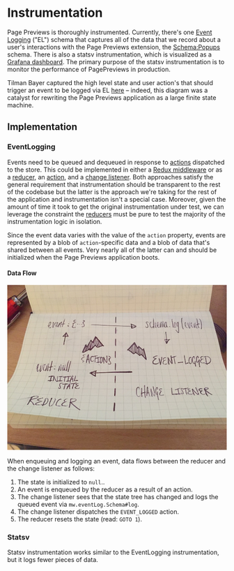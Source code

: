 # Instrumentation

Page Previews is thoroughly instrumented. Currently, there's one [Event Logging](https://www.mediawiki.org/wiki/Extension:EventLogging) ("EL") schema that captures all of the data that we record about a user's interactions with the Page Previews extension, the [Schema:Popups](https://meta.wikimedia.org/wiki/Schema:Popups) schema. There is also a statsv instrumentation, which is visualized as a [Grafana dashboard](https://grafana.wikimedia.org/dashboard/db/reading-web-page-previews). The primary purpose of the statsv instrumentation is to monitor the performance of PagePreviews in production.

Tilman Bayer captured the high level state and user action's that should trigger an event to be logged via EL [here](https://www.mediawiki.org/wiki/File:State_diagram_for_Schema-Popups_(Hovercards_instrumentation).svg) – indeed, this diagram was a catalyst for rewriting the Page Previews application as a large finite state machine.

## Implementation

### EventLogging
Events need to be queued and dequeued in response to [actions](http://redux.js.org/docs/basics/Actions.html) dispatched to the store. This could be implemented in either a [Redux middleware](http://redux.js.org/docs/advanced/Middleware.html) or as a [reducer](http://redux.js.org/docs/basics/Reducers.html), an [action](http://redux.js.org/docs/basics/Actions.html), and a [change listener](./change_listener.md). Both approaches satisfy the general requirement that instrumentation should be transparent to the rest of the codebase but the latter is the approach we're taking for the rest of the application and instrumentation isn't a special case. Moreover, given the amount of time it took to get the original instrumentation under test, we can leverage the constraint the [reducers](http://redux.js.org/docs/basics/Reducers.html) must be pure to test the majority of the instrumentation logic in isolation.

Since the event data varies with the value of the `action` property, events are represented by a blob of `action`-specific data and a blob of data that's shared between all events. Very nearly all of the latter can and should be initialized when the Page Previews application boots.

#### Data Flow

![data_flow](./images/instrumentation/data_flow.jpg)

When enqueuing and logging an event, data flows between the reducer and the change listener as follows:

1. The state is initialized to `null`..
2. An event is enqueued by the reducer as a result of an action.
3. The change listener sees that the state tree has changed and logs the queued event via `mw.eventLog.Schema#log`.
4. The change listener dispatches the `EVENT_LOGGED` action.
5. The reducer resets the state (read: `GOTO 1`).

### Statsv
Statsv instrumentation works similar to the EventLogging instrumentation, but it logs fewer pieces of data.
